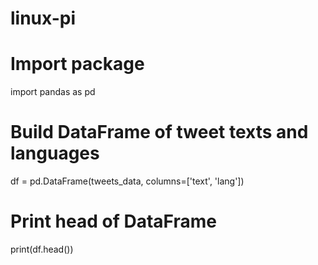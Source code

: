 # linux-pi
# Import package
import pandas as pd

# Build DataFrame of tweet texts and languages
df = pd.DataFrame(tweets_data, columns=['text', 'lang'])

# Print head of DataFrame
print(df.head())
